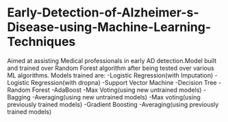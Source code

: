 # Early-Detection-of-Alzheimer-s-Disease-using-Machine-Learning-Techniques
Aimed at assisting Medical professionals in early AD detection.Model built and trained over Random Forest algorithm after being tested over various ML algorithms.
Models trained are:
-Logistic Regression(with Imputation)
-Logistic Regression(with dropna)
-Support Vector Machine
-Decision Tree
-Random Forest
-AdaBoost
-Max Voting(using new untrained models)
-Bagging
-Averaging(using new untrained models)
-Max voting(using previously trained models)
-Gradient Boosting
-Averaging(using previously trained models)



